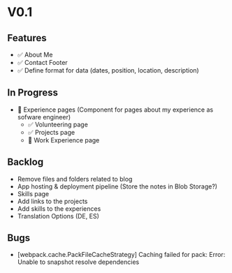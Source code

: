 # V0.1

## Features

- ✅ About Me
- ✅ Contact Footer
- ✅ Define format for data (dates, position, location, description)

## In Progress

- 🚧 Experience pages (Component for pages about my experience as sofware engineer)
    - ✅ Volunteering page
    - ✅ Projects page
    - 🚧 Work Experience page

## Backlog

- Remove files and folders related to blog
- App hosting & deployment pipeline (Store the notes in Blob Storage?)
- Skills page
- Add links to the projects
- Add skills to the experiences
- Translation Options (DE, ES)

## Bugs

- [webpack.cache.PackFileCacheStrategy] Caching failed for pack: Error: Unable to snapshot resolve dependencies
